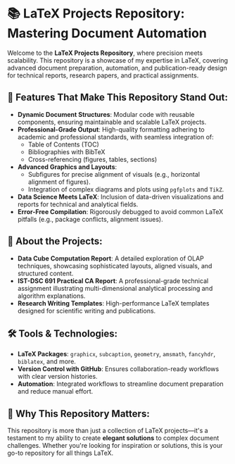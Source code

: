 # 📚 LaTeX Projects Repository: Mastering Document Automation

Welcome to the **LaTeX Projects Repository**, where precision meets scalability. This repository is a showcase of my expertise in LaTeX, covering advanced document preparation, automation, and publication-ready design for technical reports, research papers, and practical assignments. 

## 🚀 Features That Make This Repository Stand Out:
- **Dynamic Document Structures**: Modular code with reusable components, ensuring maintainable and scalable LaTeX projects.
- **Professional-Grade Output**: High-quality formatting adhering to academic and professional standards, with seamless integration of:
  - Table of Contents (TOC)
  - Bibliographies with BibTeX
  - Cross-referencing (figures, tables, sections)
- **Advanced Graphics and Layouts**:
  - Subfigures for precise alignment of visuals (e.g., horizontal alignment of figures).
  - Integration of complex diagrams and plots using `pgfplots` and `TikZ`.
- **Data Science Meets LaTeX**: Inclusion of data-driven visualizations and reports for technical and analytical fields.
- **Error-Free Compilation**: Rigorously debugged to avoid common LaTeX pitfalls (e.g., package conflicts, alignment issues).

## 📜 About the Projects:
- **Data Cube Computation Report**: A detailed exploration of OLAP techniques, showcasing sophisticated layouts, aligned visuals, and structured content.
- **IST-DSC 691 Practical CA Report**: A professional-grade technical assignment illustrating multi-dimensional analytical processing and algorithm explanations.
- **Research Writing Templates**: High-performance LaTeX templates designed for scientific writing and publications.

## 🛠️ Tools & Technologies:
- **LaTeX Packages**: `graphicx`, `subcaption`, `geometry`, `amsmath`, `fancyhdr`, `biblatex`, and more.
- **Version Control with GitHub**: Ensures collaboration-ready workflows with clear version histories.
- **Automation**: Integrated workflows to streamline document preparation and reduce manual effort.

## 🤖 Why This Repository Matters:
This repository is more than just a collection of LaTeX projects—it's a testament to my ability to create **elegant solutions** to complex document challenges. Whether you're looking for inspiration or solutions, this is your go-to repository for all things LaTeX.

